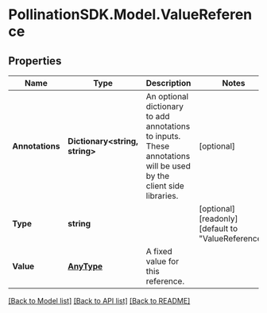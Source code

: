 
# PollinationSDK.Model.ValueReference

## Properties

Name | Type | Description | Notes
------------ | ------------- | ------------- | -------------
**Annotations** | **Dictionary&lt;string, string&gt;** | An optional dictionary to add annotations to inputs. These annotations will be used by the client side libraries. | [optional] 
**Type** | **string** |  | [optional] [readonly] [default to "ValueReference"]
**Value** | [**AnyType**](.md) | A fixed value for this reference. | 

[[Back to Model list]](../README.md#documentation-for-models)
[[Back to API list]](../README.md#documentation-for-api-endpoints)
[[Back to README]](../README.md)


